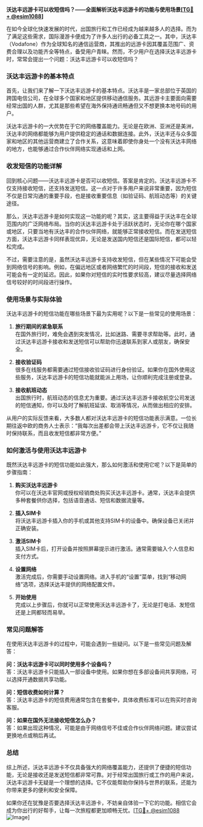 **沃达丰远游卡可以收短信吗？——全面解析沃达丰远游卡的功能与使用场景[[TG💪+ @esim1088](https://t.me/s/esim1088)]**

在如今全球化快速发展的时代，出国旅行和工作已经成为越来越多人的选择。而为了满足这些需求，国际漫游卡便成为了许多人出行的必备工具之一。其中，沃达丰（Vodafone）作为全球知名的通信运营商，其推出的远游卡因其覆盖范围广、资费合理以及功能齐全等特点，备受用户青睐。然而，不少用户在选择沃达丰远游卡时，常常会提出一个问题：沃达丰远游卡可以收短信吗？

### 沃达丰远游卡的基本特点

首先，让我们来了解一下沃达丰远游卡的基本特点。沃达丰是一家总部位于英国的跨国电信公司，在全球多个国家和地区提供移动通信服务。其远游卡主要面向需要经常出国的人群，尤其是那些希望在海外保持通讯畅通但又不想更换本地号码的用户。

沃达丰远游卡的一大优势在于它的网络覆盖能力。无论是在欧洲、亚洲还是美洲，沃达丰的网络都能够为用户提供稳定的通话和数据连接。此外，沃达丰还与众多国家和地区的其他运营商建立了合作关系，这意味着即使你身处一个没有沃达丰网络的地方，也能够通过合作伙伴网络实现通话和上网。

### 收发短信的功能详解

回到核心问题——沃达丰远游卡是否可以收短信。答案是肯定的。沃达丰远游卡不仅支持接收短信，还支持发送短信。这一点对于许多用户来说非常重要，因为短信不仅是日常沟通的重要手段，也是接收重要信息（如验证码、航班动态等）的关键途径。

那么，沃达丰远游卡是如何实现这一功能的呢？其实，这主要得益于沃达丰在全球范围内的广泛网络布局。当你的沃达丰远游卡处于活跃状态时，无论你在哪个国家或地区，只要当地有沃达丰的合作伙伴网络，就能够正常接收短信。而在发送短信方面，沃达丰远游卡同样表现优异，无论是发送国内短信还是国际短信，都可以轻松完成。

不过，需要注意的是，虽然沃达丰远游卡支持收发短信，但在某些情况下可能会受到网络信号的影响。例如，在偏远地区或者网络繁忙的时间段，短信的接收和发送可能会有一定的延迟。因此，如果你对短信的实时性要求较高，建议尽量选择网络信号较好的时间段进行操作。

### 使用场景与实际体验

沃达丰远游卡的短信功能在哪些场景下最为实用呢？以下是一些常见的使用场景：

1. **旅行期间的紧急联系**  
   在国外旅行时，难免会遇到突发情况，比如迷路、需要寻求帮助等。此时，通过沃达丰远游卡接收和发送短信可以帮助你迅速联系到家人或朋友，确保安全。

2. **接收验证码**  
   很多在线服务都需要通过短信接收验证码进行身份验证。如果你在国外使用这些服务，沃达丰远游卡的短信功能就能派上用场，让你顺利完成注册或登录。

3. **接收航班动态**  
   出国旅行时，航班动态的信息尤为重要。通过沃达丰远游卡接收航空公司发送的短信通知，你可以及时了解航班延误、取消等情况，从而做出相应的安排。

从用户的实际反馈来看，大多数人都对沃达丰远游卡的短信功能表示满意。一位长期往返中欧的商务人士表示：“我每次出差都会带上沃达丰远游卡，它不仅让我随时保持联系，而且收发短信都非常方便。”

### 如何激活与使用沃达丰远游卡

既然沃达丰远游卡的短信功能如此强大，那么如何激活和使用它呢？以下是简单的步骤指南：

1. **购买沃达丰远游卡**  
   你可以在沃达丰官网或授权经销商处购买沃达丰远游卡。通常，沃达丰会提供多种套餐供你选择，包括语音通话、短信和数据流量等。

2. **插入SIM卡**  
   将沃达丰远游卡插入你的手机或其他支持SIM卡的设备中。确保设备已关闭并正确安装。

3. **激活SIM卡**  
   插入SIM卡后，打开设备并按照屏幕提示进行激活。通常需要输入个人信息和支付方式。

4. **设置网络**  
   激活完成后，你需要手动设置网络。进入手机的“设置”菜单，找到“移动网络”选项，选择沃达丰提供的网络配置文件。

5. **开始使用**  
   完成以上步骤后，你就可以正常使用沃达丰远游卡了，无论是打电话、发短信还是上网都轻而易举。

### 常见问题解答

在使用沃达丰远游卡的过程中，可能会遇到一些疑问。以下是一些常见问题及解答：

**问：沃达丰远游卡可以同时使用多个设备吗？**  
答：沃达丰远游卡只能插入一部设备中使用。如果你想在多部设备间共享网络，可以选择开通数据共享功能。

**问：短信收费如何计算？**  
答：沃达丰远游卡的短信费用通常包含在套餐中，具体收费标准可以在购买时咨询客服。

**问：如果在国外无法接收短信怎么办？**  
答：如果出现这种情况，可能是由于网络信号不佳或合作伙伴网络问题。建议尝试更换地点或稍后再试。

### 总结

综上所述，沃达丰远游卡不仅具备强大的网络覆盖能力，还提供了便捷的短信功能，无论是接收还是发送短信都非常可靠。对于经常出国旅行或工作的用户来说，沃达丰远游卡无疑是一个理想的选择。它不仅能帮助你保持与世界的联系，还能为你带来更多的便利和安全保障。

如果你还在犹豫是否要选择沃达丰远游卡，不妨亲自体验一下它的功能。相信它会成为你出行的好帮手，让每一次旅程都更加顺畅无忧。[[TG💪+ @esim1088](https://t.me/s/esim1088) ![Image](https://i.postimg.cc/4NQfJmqS/Snipaste-2025-05-13-00-14-12.png)]
